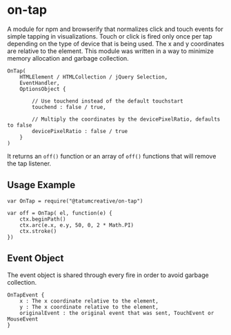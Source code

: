 # on-tap

A module for npm and browserify that normalizes click and touch events for simple tapping in visualizations. Touch or click is fired only once per tap depending on the type of device that is being used. The x and y coordinates are relative to the element. This module was written in a way to minimize memory allocation and garbage collection.

	OnTap(
		HTMLElement / HTMLCollection / jQuery Selection,
		EventHandler,
		OptionsObject {
			
			// Use touchend instead of the default touchstart
			touchend : false / true,
			
			// Multiply the coordinates by the devicePixelRatio, defaults to false
			devicePixelRatio : false / true
		}
	)

It returns an `off()` function or an array of `off()` functions that will remove the tap listener.

## Usage Example

	var OnTap = require("@tatumcreative/on-tap")
	
	var off = OnTap( el, function(e) {
		ctx.beginPath()
		ctx.arc(e.x, e.y, 50, 0, 2 * Math.PI)
		ctx.stroke()
	})

## Event Object

The event object is shared through every fire in order to avoid garbage collection.

	OnTapEvent {
		x : The x coordinate relative to the element,
		y : The x coordinate relative to the element,
		originalEvent : the original event that was sent, TouchEvent or MouseEvent
	}